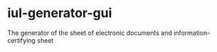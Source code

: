 # iul-generator-gui
The generator of the sheet of electronic documents and information-certifying sheet
